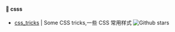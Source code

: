 
#### :book: csss

* [css_tricks](https://github.com/QiShaoXuan/css_tricks) | Some CSS tricks,一些 CSS 常用样式 ![Github stars](https://img.shields.io/github/stars/QiShaoXuan/css_tricks.svg)
